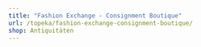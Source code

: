 ```yaml
---
title: "Fashion Exchange - Consignment Boutique"
url: /topeka/fashion-exchange-consignment-boutique/
shop: Antiquitäten
---
```

